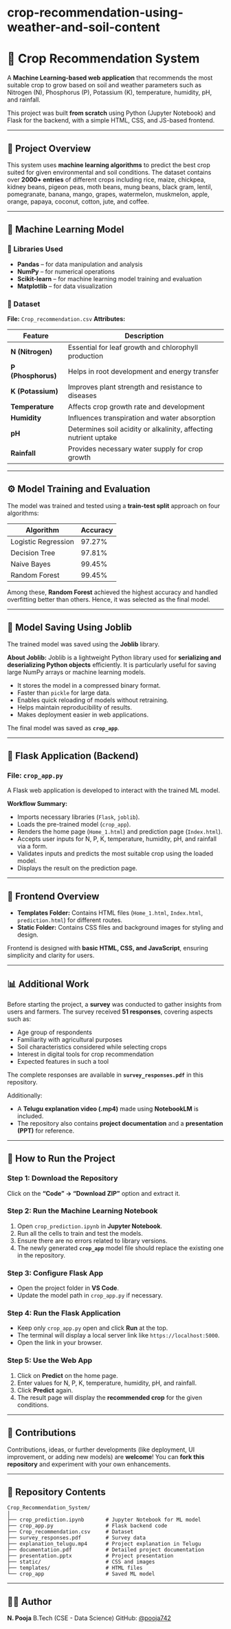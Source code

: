 # crop-recommendation-using-weather-and-soil-content

# 🌾 Crop Recommendation System

A **Machine Learning-based web application** that recommends the most suitable crop to grow based on soil and weather parameters such as Nitrogen (N), Phosphorus (P), Potassium (K), temperature, humidity, pH, and rainfall.

This project was built **from scratch** using Python (Jupyter Notebook) and Flask for the backend, with a simple HTML, CSS, and JS-based frontend.

---

## 📘 Project Overview

This system uses **machine learning algorithms** to predict the best crop suited for given environmental and soil conditions.
The dataset contains over **2000+ entries** of different crops including rice, maize, chickpea, kidney beans, pigeon peas, moth beans, mung beans, black gram, lentil, pomegranate, banana, mango, grapes, watermelon, muskmelon, apple, orange, papaya, coconut, cotton, jute, and coffee.

---

## 🧪 Machine Learning Model

### 🔹 Libraries Used

* **Pandas** – for data manipulation and analysis
* **NumPy** – for numerical operations
* **Scikit-learn** – for machine learning model training and evaluation
* **Matplotlib** – for data visualization

### 🔹 Dataset

**File:** `Crop_recommendation.csv`
**Attributes:**

| Feature            | Description                                                      |
| ------------------ | ---------------------------------------------------------------- |
| **N (Nitrogen)**   | Essential for leaf growth and chlorophyll production             |
| **P (Phosphorus)** | Helps in root development and energy transfer                    |
| **K (Potassium)**  | Improves plant strength and resistance to diseases               |
| **Temperature**    | Affects crop growth rate and development                         |
| **Humidity**       | Influences transpiration and water absorption                    |
| **pH**             | Determines soil acidity or alkalinity, affecting nutrient uptake |
| **Rainfall**       | Provides necessary water supply for crop growth                  |

---

## ⚙️ Model Training and Evaluation

The model was trained and tested using a **train-test split** approach on four algorithms:

| Algorithm           | Accuracy |
| ------------------- | -------- |
| Logistic Regression | 97.27%   |
| Decision Tree       | 97.81%   |
| Naive Bayes         | 99.45%   |
| Random Forest       | 99.45%   |

Among these, **Random Forest** achieved the highest accuracy and handled overfitting better than others.
Hence, it was selected as the final model.

---

## 💾 Model Saving Using Joblib

The trained model was saved using the **Joblib** library.

**About Joblib:**
Joblib is a lightweight Python library used for **serializing and deserializing Python objects** efficiently. It is particularly useful for saving large NumPy arrays or machine learning models.

* It stores the model in a compressed binary format.
* Faster than `pickle` for large data.
* Enables quick reloading of models without retraining.
* Helps maintain reproducibility of results.
* Makes deployment easier in web applications.

The final model was saved as **`crop_app`**.

---

## 🧩 Flask Application (Backend)

### **File:** `crop_app.py`

A Flask web application is developed to interact with the trained ML model.

**Workflow Summary:**

* Imports necessary libraries (`Flask`, `joblib`).
* Loads the pre-trained model (`crop_app`).
* Renders the home page (`Home_1.html`) and prediction page (`Index.html`).
* Accepts user inputs for N, P, K, temperature, humidity, pH, and rainfall via a form.
* Validates inputs and predicts the most suitable crop using the loaded model.
* Displays the result on the prediction page.

---

## 🎨 Frontend Overview

* **Templates Folder:** Contains HTML files (`Home_1.html`, `Index.html`, `prediction.html`) for different routes.
* **Static Folder:** Contains CSS files and background images for styling and design.

Frontend is designed with **basic HTML, CSS, and JavaScript**, ensuring simplicity and clarity for users.

---

## 📊 Additional Work

Before starting the project, a **survey** was conducted to gather insights from users and farmers.
The survey received **51 responses**, covering aspects such as:

* Age group of respondents
* Familiarity with agricultural purposes
* Soil characteristics considered while selecting crops
* Interest in digital tools for crop recommendation
* Expected features in such a tool

The complete responses are available in **`survey_responses.pdf`** in this repository.

Additionally:

* A **Telugu explanation video (.mp4)** made using **NotebookLM** is included.
* The repository also contains **project documentation** and a **presentation (PPT)** for reference.

---

## 🚀 How to Run the Project

### **Step 1:** Download the Repository

Click on the **“Code” → “Download ZIP”** option and extract it.

### **Step 2:** Run the Machine Learning Notebook

1. Open `crop_prediction.ipynb` in **Jupyter Notebook**.
2. Run all the cells to train and test the models.
3. Ensure there are no errors related to library versions.
4. The newly generated **`crop_app`** model file should replace the existing one in the repository.

### **Step 3:** Configure Flask App

* Open the project folder in **VS Code**.
* Update the model path in `crop_app.py` if necessary.

### **Step 4:** Run the Flask Application

* Keep only `crop_app.py` open and click **Run** at the top.
* The terminal will display a local server link like `https://localhost:5000`.
* Open the link in your browser.

### **Step 5:** Use the Web App

1. Click on **Predict** on the home page.
2. Enter values for N, P, K, temperature, humidity, pH, and rainfall.
3. Click **Predict** again.
4. The result page will display the **recommended crop** for the given conditions.

---

## 🤝 Contributions

Contributions, ideas, or further developments (like deployment, UI improvement, or adding new models) are **welcome**!
You can **fork this repository** and experiment with your own enhancements.

---

## 📂 Repository Contents

```
Crop_Recommendation_System/
│
├── crop_prediction.ipynb       # Jupyter Notebook for ML model
├── crop_app.py                 # Flask backend code
├── Crop_recommendation.csv     # Dataset
├── survey_responses.pdf        # Survey data
├── explanation_telugu.mp4      # Project explanation in Telugu
├── documentation.pdf           # Detailed project documentation
├── presentation.pptx           # Project presentation
├── static/                     # CSS and images
├── templates/                  # HTML files
└── crop_app                    # Saved ML model
```

---

## 🧑‍💻 Author

**N. Pooja**
B.Tech (CSE - Data Science)
GitHub: [@pooja742](https://github.com/pooja742)
